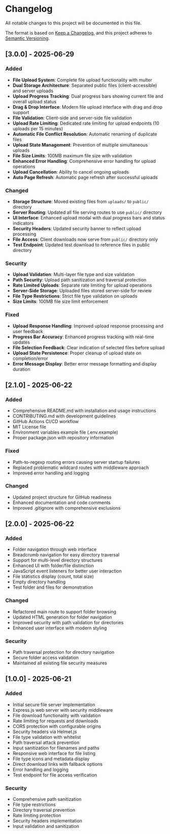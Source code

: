 # Changelog

All notable changes to this project will be documented in this file.

The format is based on [Keep a Changelog](https://keepachangelog.com/en/1.0.0/),
and this project adheres to [Semantic Versioning](https://semver.org/spec/v2.0.0.html).

## [3.0.0] - 2025-06-29

### Added

- **File Upload System**: Complete file upload functionality with multer
- **Dual Storage Architecture**: Separated public files (client-accessible) and server uploads
- **Upload Progress Tracking**: Dual progress bars showing current file and overall upload status
- **Drag & Drop Interface**: Modern file upload interface with drag and drop support
- **File Validation**: Client-side and server-side file validation
- **Upload Rate Limiting**: Dedicated rate limiting for upload endpoints (10 uploads per 15 minutes)
- **Automatic File Conflict Resolution**: Automatic renaming of duplicate files
- **Upload State Management**: Prevention of multiple simultaneous uploads
- **File Size Limits**: 100MB maximum file size with validation
- **Enhanced Error Handling**: Comprehensive error handling for upload operations
- **Upload Cancellation**: Ability to cancel ongoing uploads
- **Auto Page Refresh**: Automatic page refresh after successful uploads

### Changed

- **Storage Structure**: Moved existing files from `uploads/` to `public/` directory
- **Server Routing**: Updated all file serving routes to use `public/` directory
- **UI Interface**: Enhanced upload modal with dual progress bars and status indicators
- **Security Headers**: Updated security banner to reflect upload processing
- **File Access**: Client downloads now serve from `public/` directory only
- **Test Endpoint**: Updated test download to reference files in public directory

### Security

- **Upload Validation**: Multi-layer file type and size validation
- **Path Security**: Upload path sanitization and traversal protection
- **Rate Limited Uploads**: Separate rate limiting for upload operations
- **Server-Side Storage**: Uploaded files stored server-side for review
- **File Type Restrictions**: Strict file type validation on uploads
- **Size Limits**: 100MB file size limit enforcement

### Fixed

- **Upload Response Handling**: Improved upload response processing and user feedback
- **Progress Bar Accuracy**: Enhanced progress tracking with real-time updates
- **File Selection Feedback**: Clear indication of selected files before upload
- **Upload State Persistence**: Proper cleanup of upload state on completion/error
- **Error Message Display**: Better error message formatting and display duration

## [2.1.0] - 2025-06-22

### Added

- Comprehensive README.md with installation and usage instructions
- CONTRIBUTING.md with development guidelines
- GitHub Actions CI/CD workflow
- MIT License file
- Environment variables example file (.env.example)
- Proper package.json with repository information

### Fixed

- Path-to-regexp routing errors causing server startup failures
- Replaced problematic wildcard routes with middleware approach
- Improved error handling and logging

### Changed

- Updated project structure for GitHub readiness
- Enhanced documentation and code comments
- Improved .gitignore with comprehensive exclusions

## [2.0.0] - 2025-06-22

### Added

- Folder navigation through web interface
- Breadcrumb navigation for easy directory traversal
- Support for multi-level directory structures
- Enhanced UI with folder/file distinction
- JavaScript event listeners for better user interaction
- File statistics display (count, total size)
- Empty directory handling
- Test folder and files for demonstration

### Changed

- Refactored main route to support folder browsing
- Updated HTML generation for folder navigation
- Improved security with path validation for directories
- Enhanced user interface with modern styling

### Security

- Path traversal protection for directory navigation
- Secure folder access validation
- Maintained all existing file security measures

## [1.0.0] - 2025-06-21

### Added

- Initial secure file server implementation
- Express.js web server with security middleware
- File download functionality with validation
- Rate limiting for requests and downloads
- CORS protection with configurable origins
- Security headers via Helmet.js
- File type validation with whitelist
- Path traversal attack prevention
- Input sanitization for filenames and paths
- Responsive web interface for file listing
- File type icons and metadata display
- Direct download links with fallback options
- Error handling and logging
- Test endpoint for file access verification

### Security

- Comprehensive path sanitization
- File type restrictions
- Directory traversal prevention
- Rate limiting protection
- Security headers implementation
- Input validation and sanitization
